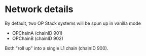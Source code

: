 # Network details

By default, two OP Stack systems will be spun up in vanilla mode

- OPChainA (chainID 901)
- OPChainB (chainID 902)

Both "roll up" into a single L1 chain (chainID 900).
